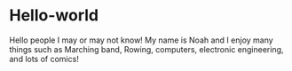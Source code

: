 # Hello-world
Hello people I may or may not know!
My name is Noah and I enjoy many things such as Marching band, Rowing, computers, electronic engineering, and lots of comics!
